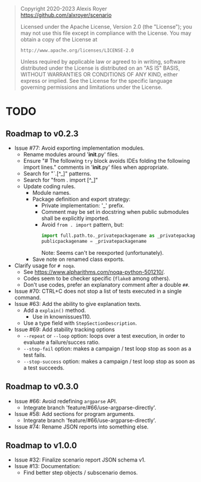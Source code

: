> Copyright 2020-2023 Alexis Royer <https://github.com/alxroyer/scenario>
>
> Licensed under the Apache License, Version 2.0 (the "License");
> you may not use this file except in compliance with the License.
> You may obtain a copy of the License at
>
>     http://www.apache.org/licenses/LICENSE-2.0
>
> Unless required by applicable law or agreed to in writing, software
> distributed under the License is distributed on an "AS IS" BASIS,
> WITHOUT WARRANTIES OR CONDITIONS OF ANY KIND, either express or implied.
> See the License for the specific language governing permissions and
> limitations under the License.


# TODO

## Roadmap to v0.2.3

- Issue #77: Avoid exporting implementation modules.
    - Rename modules around '__init__.py' files.
    - Ensure "# The following `try` block avoids IDEs folding the following import lines." comments in '__init__.py' files when appropriate.
    - Search for "`.[^_]" patterns.
    - Search for "from \. import [^_]"
    - Update coding rules.
        - Module names.
        - Package definition and export strategy:
            - Private implementation: '_' prefix.
            - Comment may be set in docstring when public submodules shall be explicitly imported.
            - Avoid `from . import` pattern, but:
              ```python
              import full.path.to._privatepackagename as _privatepackagename
              publicpackagename = _privatepackagename
              ```
              Note: Seems can't be reexported (unfortunately).
        - Save note on renamed class exports.
- Clarify usage for `# noqa`.
    - See https://www.alpharithms.com/noqa-python-501210/.
    - Codes seem to be checker specific (`flake8` among others).
    - Don't use codes, prefer an explanatory comment after a double `##`.
- Issue #70: CTRL+C does not stop a list of tests executed in a single command.
- Issue #63: Add the ability to give explanation texts.
    - Add a `explain()` method.
        - Use in knownissues110.
    - Use a type field with `StepSectionDescription`.
- Issue #69: Add stability tracking options
    - `--repeat` or `--loop` option: loops over a test execution, in order to evaluate a failure/succes ratio.
    - `--stop-fail` option: makes a campaign / test loop stop as soon as a test fails.
    - `--stop-success` option: makes a campaign / test loop stop as soon as a test succeeds.


## Roadmap to v0.3.0

- Issue #66: Avoid redefining `argparse` API.
    - Integrate branch 'feature/#66/use-argparse-directly'.
- Issue #58: Add sections for program arguments.
    - Integrate branch 'feature/#66/use-argparse-directly'.
- Issue #74: Rename JSON reports into something else.


## Roadmap to v1.0.0

- Issue #32: Finalize scenario report JSON schema v1.
- Issue #13: Documentation:
    - Find better step objects / subscenario demos.
